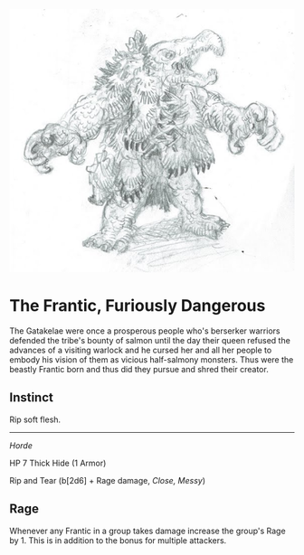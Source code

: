 ![The Frantic](/images/frantic.jpg?raw=true)

# The Frantic, Furiously Dangerous

The Gatakelae were once a prosperous people who's berserker warriors defended the tribe's bounty of salmon until the day their queen refused the advances of a visiting warlock and he cursed her and all her people to embody his vision of them as vicious half-salmony monsters. Thus were the beastly Frantic born and thus did they pursue and shred their creator.

## Instinct

Rip soft flesh.

----

*Horde*

HP 7          Thick Hide (1 Armor)

Rip and Tear (b[2d6] + Rage damage, *Close, Messy*)

## Rage

Whenever any Frantic in a group takes damage increase the group's Rage by 1. This is in addition to the bonus for multiple attackers.
